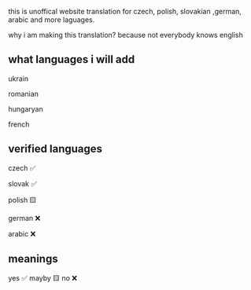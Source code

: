 this is unoffical website translation for czech, polish, slovakian ,german, arabic and more laguages.

why i am making this translation?
because not everybody knows english

what languages i will add
-
ukrain

romanian

hungaryan

french


verified languages
-
czech ✅

slovak ✅

polish 🟨

german ❌

arabic ❌


meanings
-
yes ✅
mayby 🟨
no ❌
